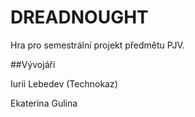 # DREADNOUGHT

Hra pro semestrální projekt předmětu PJV.

##Vývojáři

Iurii Lebedev (Technokaz)

Ekaterina Gulina
